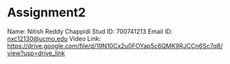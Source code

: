# Assignment2
Name: Nitish Reddy Chappidi
Stud ID: 700741213
Email ID: nxc12130@ucmo.edu
Video Link: https://drive.google.com/file/d/19N10Cx2u0FOYap5c6QMK9RJCCn6Sc7q8/view?usp=drive_link

